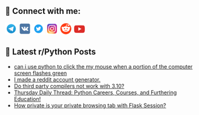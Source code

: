 ## 🔎 Connect with me:
[<img src="https://github.com/bullbesh/bullbesh/blob/main/images/Telegram.png" width="32" height="32" />](https://t.me/bullbesh)
[<img src="https://github.com/bullbesh/bullbesh/blob/main/images/VK.png" width="32" height="32" />](https://vk.com/bullbesh)
[<img src="https://github.com/bullbesh/bullbesh/blob/main/images/Twitter.png" width="32" height="32" />](https://twitter.com/bullbesh1)
[<img src="https://github.com/bullbesh/bullbesh/blob/main/images/Instagram.png" width="32" height="32" />](https://www.instagram.com/bullbesh)
[<img src="https://github.com/bullbesh/bullbesh/blob/main/images/Reddit.png" width="32" height="32" />](https://www.reddit.com/user/bullbesh)
[<img src="https://github.com/bullbesh/bullbesh/blob/main/images/YouTube.png" width="32" height="32" />](https://www.youtube.com/channel/UCtfjRs6uzgq5mfm8S06WTcg)

## 📕 Latest r/Python Posts
<!-- BLOG-POST-LIST:START -->
- [can i use python to click the my mouse when a portion of the computer screen flashes green](https://www.reddit.com/r/Python/comments/wr6tcj/can_i_use_python_to_click_the_my_mouse_when_a/)
- [I made a reddit account generator.](https://www.reddit.com/r/Python/comments/wr6t8o/i_made_a_reddit_account_generator/)
- [Do third party compilers not work with 3.10?](https://www.reddit.com/r/Python/comments/wr644e/do_third_party_compilers_not_work_with_310/)
- [Thursday Daily Thread: Python Careers, Courses, and Furthering Education!](https://www.reddit.com/r/Python/comments/wr48q2/thursday_daily_thread_python_careers_courses_and/)
- [How private is your private browsing tab with Flask Session?](https://www.reddit.com/r/Python/comments/wr3qww/how_private_is_your_private_browsing_tab_with/)
<!-- BLOG-POST-LIST:END -->
